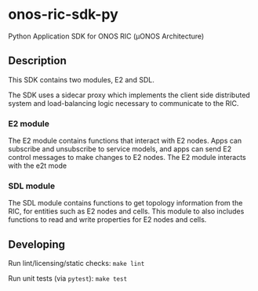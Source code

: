 # onos-ric-sdk-py

Python Application SDK for ONOS RIC (µONOS Architecture)

## Description

This SDK contains two modules, E2 and SDL.

The SDK uses a sidecar proxy which implements the client side distributed system
and load-balancing logic necessary to communicate to the RIC.

### E2 module

The E2 module contains functions that interact with E2 nodes. Apps can subscribe
and unsubscribe to service models, and apps can send E2 control messages to
make changes to E2 nodes. The E2 module interacts with the e2t mode

### SDL module

The SDL module contains functions to get topology information from the RIC, for
entities such as E2 nodes and cells. This module to also includes functions to
read and write properties for E2 nodes and cells.

## Developing

Run lint/licensing/static checks: `make lint`

Run unit tests (via `pytest`): `make test`
